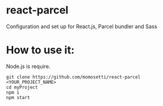 # react-parcel
Configuration and set up for React.js, Parcel bundler and Sass

# How to use it:
Node.js is require.
```
git clone https://github.com/momosetti/react-parcel <YOUR_PROJECT_NAME>
cd myProject
npm i
npm start

```
